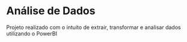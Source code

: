 # Análise de Dados

Projeto realizado com o intuito de extrair, transformar e analisar dados utilizando o PowerBI
